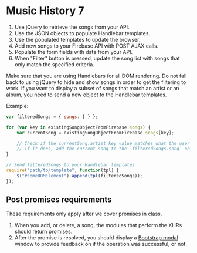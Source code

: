 # Music History 7

1. Use jQuery to retrieve the songs from your API.
1. Use the JSON objects to populate Handlebar templates.
1. Use the populated templates to update the browser.
1. Add new songs to your Firebase API with POST AJAX calls.
1. Populate the form fields with data from your API.
1. When "Filter" button is pressed, update the song list with songs that only match the specified criteria.

Make sure that you are using Handlebars for all DOM rendering. Do not fall back to using jQuery to hide and show songs in order to get the filtering to work. If you want to display a subset of songs that match an artist or an album, you need to send a new object to the Handlebar templates.

Example:

```js
var filteredSongs = { songs: { } };

for (var key in existingSongObjectFromFirebase.songs) {
    var currentSong = existingSongObjectFromFirebase.songs[key];

    // Check if the currentSong.artist key value matches what the user selected
    // If it does, add the current song to the `filteredSongs.song` object
}

// Send filteredSongs to your Handlebar templates
require("path/to/template", function(tpl) {
    $("#someDOMElement").append(tpl(filteredSongs));
});
```

## Post promises requirements

These requirements only apply after we cover promises in class.

1. When you add, or delete, a song, the modules that perform the XHRs should return promises.
1. After the promise is resolved, you should display a [Bootstrap modal](http://getbootstrap.com/javascript/#modals) window to provide feedback on if the operation was successful, or not.